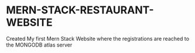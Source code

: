 # MERN-STACK-RESTAURANT-WEBSITE

Created My first Mern Stack Website where the registrations are reached to the MONGODB atlas server
